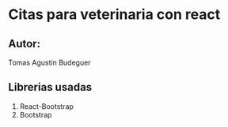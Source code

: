 # Citas para veterinaria con react

## Autor:
Tomas Agustin Budeguer

## Librerias usadas

1. React-Bootstrap
1. Bootstrap
